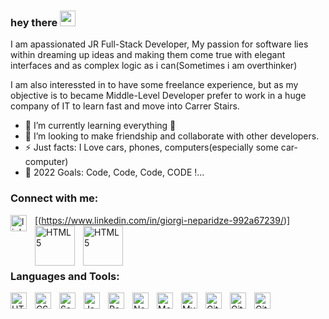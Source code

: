 ### hey there <img src="https://media.giphy.com/media/hvRJCLFzcasrR4ia7z/giphy.gif" width="25px">

I am apassionated JR Full-Stack Developer, My passion for software lies within dreaming up ideas and making them come true with elegant interfaces and as complex logic as i can(Sometimes i am overthinker)

I am also interessted in to have some freelance experience, but as my objective is to became  Middle-Level Developer prefer to work in a huge company of IT to learn fast and move into Carrer Stairs.

- 🌱 I’m currently learning everything 🤣
- 👯 I’m looking to make friendship and collaborate with other developers.
- ⚡ Just facts: I Love cars, phones, computers(especially some car-computer)
- 🥅 2022 Goals: Code, Code, Code, CODE !...

### Connect with me:

[<img align="left" alt="linkedin" width="26px" src="https://www.google.com/url?sa=i&url=https%3A%2F%2Fbrandlogos.net%2Flinkedin-icon-vector-download-89492.html&psig=AOvVaw0WRuwVlXUzgtB_MF8i-0-8&ust=1654012543978000&source=images&cd=vfe&ved=0CAwQjRxqFwoTCJDi1ILLh_gCFQAAAAAdAAAAABAJ" style="padding-right:10px;" />(https://www.linkedin.com/in/giorgi-neparidze-992a67239/)]
[<img align="left" alt="HTML5" width="64px" src="https://www.google.com/url?sa=i&url=https%3A%2F%2Fit.m.wikipedia.org%2Fwiki%2FFile%3AFacebook_logo_36x36.svg&psig=AOvVaw2VEokMamH_X61I4ysGW38J&ust=1654012278246000&source=images&cd=vfe&ved=0CAwQjRxqFwoTCPiM9oTKh_gCFQAAAAAdAAAAABAD" style="padding-right:10px;" />](https://www.facebook.com/Kcllitkisser)
&nbsp;&nbsp;
[<img align="left" alt="HTML5" width="64px" src="https://www.google.com/url?sa=i&url=https%3A%2F%2Fcommons.wikimedia.org%2Fwiki%2FFile%3AInstagram_logo_2016.svg&psig=AOvVaw1o6JGKZhz11rJ69rjvVW2i&ust=1654012310562000&source=images&cd=vfe&ved=0CAwQjRxqFwoTCIjWm5XKh_gCFQAAAAAdAAAAABAD" style="padding-right:10px;" />](https://www.instagram.com/nepharidzegio/)


<br />
<br />


### Languages and Tools:

<img align="left" alt="HTML5" width="26px" src="https://cdn.jsdelivr.net/gh/devicons/devicon/icons/html5/html5-original.svg" style="padding-right:10px;" />
<img align="left" alt="CSS3" width="26px" src="https://cdn.jsdelivr.net/gh/devicons/devicon/icons/css3/css3-original.svg" style="padding-right:10px;" />
<img align="left" alt="Sass" width="26px" src="https://cdn.jsdelivr.net/gh/devicons/devicon/icons/sass/sass-original.svg" style="padding-right:10px;" />
<img align="left" alt="JavaScript" width="26px" src="https://cdn.jsdelivr.net/gh/devicons/devicon/icons/javascript/javascript-original.svg" style="padding-right:10px;" />
<img align="left" alt="React" width="26px" src="https://cdn.jsdelivr.net/gh/devicons/devicon/icons/react/react-original.svg" style="padding-right:10px;" />
<img align="left" alt="Node.js" width="26px" src="https://cdn.jsdelivr.net/gh/devicons/devicon/icons/nodejs/nodejs-original.svg" style="padding-right:10px;" />
<img align="left" alt="MongoDB" width="26px" src="https://cdn.jsdelivr.net/gh/devicons/devicon/icons/mongodb/mongodb-original.svg" style="padding-right:10px;" />
<img align="left" alt="MySQL" width="26px" src="https://cdn.jsdelivr.net/gh/devicons/devicon/icons/mysql/mysql-original.svg" style="padding-right:10px;" />
<img align="left" alt="Git" width="26px" src="https://cdn.jsdelivr.net/gh/devicons/devicon/icons/git/git-original.svg" style="padding-right:10px;" />
<img align="left" alt="GitHub" width="26px" src="https://user-images.githubusercontent.com/3369400/139447912-e0f43f33-6d9f-45f8-be46-2df5bbc91289.png" style="padding-right:10px;" />
<img align="left" alt="GitHub" width="26px" src="https://user-images.githubusercontent.com/3369400/139448065-39a229ba-4b06-434b-bc67-616e2ed80c8f.png" style="padding-right:10px;" />

<br />
<br />
